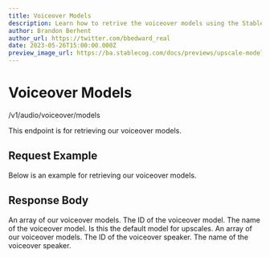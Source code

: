 ```yaml
---
title: Voiceover Models
description: Learn how to retrive the voiceover models using the Stablecog API.
author: Brandon Berhent
author_url: https://twitter.com/bbedward_real
date: 2023-05-26T15:00:00.000Z
preview_image_url: https://ba.stablecog.com/docs/previews/upscale-models.jpg
---
```


<script>
	import TypescriptRequest from './request/typescript.md';
	import PythonRequest from './request/python.md';
	import CurlRequest from './request/curl.md';
	import Response from './request/response.json';
	import Tabs from '$components/docs/tabs/Tabs.svelte';
	import Tab from '$components/docs/tabs/Tab.svelte';
	import RequestLine from '$components/docs/RequestLine.svelte';
	import Spacer from '$components/docs/Spacer.svelte';
	import Property from '$components/docs/Property.svelte';
	import Expandible from '$components/docs/Expandible.svelte';
	import CollapsibleJSON from '$components/docs/collapsibleJSON/CollapsibleJSON.svelte';
	import Code from '$components/docs/Code.svelte';
</script>

# Voiceover Models

<RequestLine method='GET'>
	/v1/audio/voiceover/models
</RequestLine>

This endpoint is for retrieving our voiceover models.

## Request Example

Below is an example for retrieving our voiceover models.

<Tabs>
	<Tab value="cURL">
		<CurlRequest />
	</Tab>
	<Tab value="TypeScript">
		<TypescriptRequest />
	</Tab>
	<Tab value="Python">
		<PythonRequest />
	</Tab>
</Tabs>

<CollapsibleJSON json={Response} title="Response"/>

<Spacer/>

## Response Body

<Property name="models" type="TVoiceoverModel" typeModifier="array">
  An array of our voiceover models.
  <Expandible title="TVoiceoverModel">
		<Property name="id" type="string">
			The ID of the voiceover model.
		</Property>
		<Property name="name" type="string">
      The name of the voiceover model.
		</Property>           
		<Property name="is_default" type="boolean">
      Is this the default model for upscales.
		</Property>
		<Property name="available_speakers" type="TVoiceoverSpeaker" typeModifier="array">
			An array of our voiceover models.
			<Expandible title="TVoiceoverSpeaker">
				<Property name="id" type="string">
					The ID of the voiceover speaker.
				</Property>
				<Property name="name" type="string">
					The name of the voiceover speaker.
				</Property>                
			</Expandible>
		</Property>
	</Expandible>
</Property>
